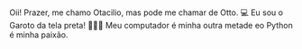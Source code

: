 Oii! Prazer, me chamo Otacilio, mas pode me chamar de Otto.  💻 
Eu sou o Garoto da tela preta!  🧑🏽‍💻 
Meu computador é minha outra metade eo Python é minha paixão. 
